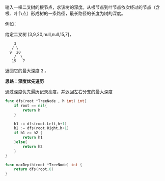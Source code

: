 输入一棵二叉树的根节点，求该树的深度。从根节点到叶节点依次经过的节点（含根、叶节点）形成树的一条路径，最长路径的长度为树的深度。

例如：

给定二叉树 [3,9,20,null,null,15,7]，

```
    3
   / \
  9  20
    /  \
   15   7
```

返回它的最大深度 3 。



 <b>思路：深度优先遍历</b>

通过深度优先遍历记录高度，并返回左右分支的最大深度

```go
func dfs(root *TreeNode , h int) int{
    if root == nil{
        return h 
    }

    h1 := dfs(root.Left,h+1)
    h2 := dfs(root.Right,h+1)
    if h1 >= h2 {
        return h1
    }else{
        return h2
    }
}

func maxDepth(root *TreeNode) int {
    return dfs(root,0)
}
```

